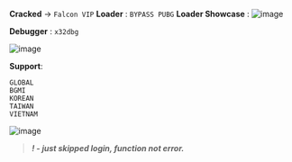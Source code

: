 **Cracked** -> ``Falcon VIP``
**Loader** : ``BYPASS PUBG``
**Loader Showcase** : ![image](https://github.com/TheRealOd8m/Falcon-VIP/assets/101047931/ed56e836-07f4-4a8e-81e6-3e67a4da422e)

**Debugger** : ``x32dbg``



![image](https://github.com/TheRealOd8m/Falcon-VIP/assets/101047931/b84bd70a-b6f6-4d33-ba49-b0abbe98b097)



**Support**:
```
GLOBAL
BGMI
KOREAN
TAIWAN
VIETNAM
```
![image](https://github.com/TheRealOd8m/Falcon-VIP/assets/101047931/83d6e1fa-31a6-4068-875a-a55a82e5332e)


> ***! - just skipped login, function not error.***
